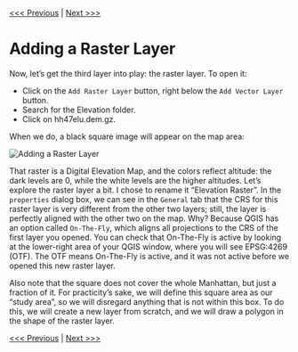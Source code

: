 [<<< Previous](6layer2.md)  | [Next >>>](8newlayr.md)  

# Adding a Raster Layer

Now, let’s get the third layer into play: the raster layer. To open it:

* Click on the `Add Raster Layer` button, right below the `Add Vector Layer` button.
* Search for the Elevation folder.
* Click on hh47elu.dem.gz.

When we do, a black square image will appear on the map area:

![Adding a Raster Layer](images/raster1.png)

That raster is a Digital Elevation Map, and the colors reflect altitude: the dark levels are 0, while the white levels are the higher altitudes. Let’s explore the raster layer a bit. I chose to rename it “Elevation Raster”. In the `properties` dialog box, we can see in the `General` tab that the CRS for this raster layer is very different from the other two layers; still, the layer is perfectly aligned with the other two on the map. Why? Because QGIS has an option called `On-The-Fly`, which aligns all projections to the CRS of the first layer you opened. You can check that On-The-Fly is active by looking at the lower-right area of your QGIS window, where you will see EPSG:4269 (OTF). The OTF means On-The-Fly is active, and it was not active before we opened this new raster layer.

Also note that the square does not cover the whole Manhattan, but just a fraction of it. For practicity’s sake, we will define this square area as our “study area”, so we will disregard anything that is not within this box. To do this, we will create a new layer from scratch, and we will draw a polygon in the shape of the raster layer.

[<<< Previous](6layer2.md)  | [Next >>>](8newlayr.md)  
